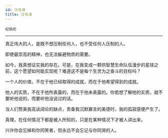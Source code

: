 ```yaml
---
id: 沙与沫
title: 沙与沫
---
```


`纪伯伦`

---

真正伟大的人，是既不想压制任何人，也不受任何人压制的人。

即使最崇高的精神，也无法躲避物质的需要。

如今，我真想证实我的存在。可是，在我变成一颗供智慧生命队伍漫步的星球之前，这个愿望如何能实现呢？难道这不是每个生灵为之奋斗的目标吗？

一个人的价值，不在于他已经取得的成就，而在于他希望得到的成就。

他人的实质，不在于他所表露的，而在于他未表露的。你若想了解他的实质，就不要听他说的，而要听他没说过的话。

当人们赞美我高谈阔论的缺点，责备我沉默寡言的美德时，我的孤寂感便产生了。

真理，在任何情况下都是被人所知的，只是在某种情况下才被人讲出来。

兴许你会忘掉和你同笑者，但永远不会忘记与你同哭的人。
